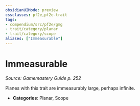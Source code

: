 ```yaml
---
obsidianUIMode: preview
cssclasses: pf2e,pf2e-trait
tags:
- compendium/src/pf2e/gmg
- trait/category/planar
- trait/category/scope
aliases: ["Immeasurable"]
---
```

# Immeasurable  
*Source: Gamemastery Guide p. 252*  

Planes with this trait are immeasurably large, perhaps infinite.

- **Categories**: Planar, Scope